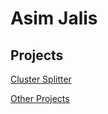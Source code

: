 Asim Jalis
==========

Projects
--------

[Cluster Splitter](http://asimjalis.github.io/cluster-splitter/)

[Other Projects](https://github.com/asimjalis)

